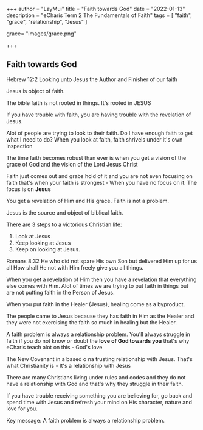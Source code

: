+++
author = "LayMui"
title = "Faith towards God"
date = "2022-01-13"
description = "eCharis Term 2 The Fundamentals of Faith"
tags = [
    "faith", "grace", "relationship", "Jesus"
]

grace= "images/grace.png"

+++

## Faith towards God

Hebrew 12:2 Looking unto Jesus the Author and Finisher of our faith

Jesus is object of faith.

The bible faith is not rooted in things.
It's rooted in JESUS

If you have trouble with faith, you are having trouble with the revelation of Jesus.

Alot of people are trying to look to their faith. Do I have enough faith to get what
I need to do? When you look at faith, faith shrivels under it's own inspection

The time faith becomes robust than ever is when you get a vision of the grace of God
and the vision of the Lord Jesus Christ

Faith just comes out and grabs hold of it and you are not even focusing on faith
that's when your faith is strongest - When you have no focus on it. The focus is on **Jesus**

You get a revelation of Him and His grace. Faith is not a problem.

Jesus is the source and object of biblical faith.

There are 3 steps to a victorious Christian life:

1. Look at Jesus
2. Keep looking at Jesus
3. Keep on looking at Jesus.

Romans 8:32 He who did not spare His own Son but delivered Him up for us all
How shall He not with Him freely give you all things.

When you get a revelation of Him then you have a revelation that everything else comes with Him.
Alot of times we are trying to put faith in things but are not putting faith in the Person of Jesus.

When you put faith in the Healer (Jesus), healing come as a byproduct.

The people came to Jesus because they has faith in Him as the Healer
and they were not exercising the faith
so much in healing but the Healer.

A faith problem is always a relationship problem. 
You'll always struggle in faith if you do not know or doubt the **love of God towards you**
that's why eCharis teach alot on this - God's love

The New Covenant in a based o na trusting relationship with Jesus.
That's what Christianity is - It's a relationship with Jesus

There are many Christians living under rules and codes and they do not have a relationship
with God and that's why they struggle in their faith.

If you have trouble receiving something you are believing for, go back and spend time
with Jesus and refresh your mind on His character, nature and love for you.

Key message: A faith problem is always a relationship problem.

